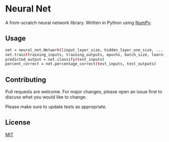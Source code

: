 # Neural Net

A from-scratch neural network library. Written in Python using [NumPy](https://numpy.org/).

## Usage

```bash
net = neural_net.Network([input_layer_size, hidden_layer_one_size, ..., output_layer_size])
net.train(training_inputs, training_outputs, epochs, batch_size, learning_rate, test_inputs, test_outputs)
predicted_output = net.classify(test_inputs)
percent_correct = net.percentage_correct(test_inputs, test_outputs)
```

## Contributing
Pull requests are welcome. For major changes, please open an issue first to discuss what you would like to change.

Please make sure to update tests as appropriate.

## License
[MIT](https://choosealicense.com/licenses/mit/)
